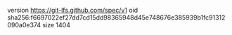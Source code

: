 version https://git-lfs.github.com/spec/v1
oid sha256:f6697022ef27dd7cd15dd98365948d45e748676e385939b1fc91312090a0e374
size 1404
